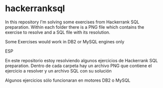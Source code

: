 # hackerranksql

In this repository I'm solving some exercises from Hackerrank SQL preparation. Within each folder there is
a PNG file which contains the exercise to resolve and a SQL file with its resolution.

Some Exercises would work in DB2 or MySQL engines only

ESP

En este repositorio estoy resolviendo algunos ejercicios de Hackerrank SQL preparation. Dentro de cada carpeta
hay un archivo PNG que contiene el ejercicio a resolver y un archivo SQL con su solución

Algunos ejercicios sólo funcionaran en motores DB2 o MySQL
